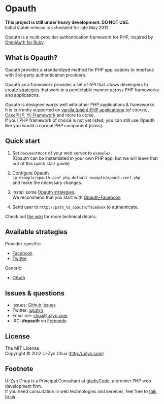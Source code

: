Opauth
=======
__This project is still under heavy development. DO NOT USE.__  
Initial stable release is scheduled for late May 2012.

Opauth is a multi-provider authentication framework for PHP, inspired by [OmniAuth for Ruby](https://github.com/intridea/omniauth).

What is Opauth?
---------------
Opauth provides a standardized method for PHP applications to interface with 3rd-party authentication providers. 

Opauth as a framework provides a set of API that allows developers to [create strategies](https://github.com/uzyn/opauth/wiki/Strategy-Contribution-Guide) that work in a predictable manner across PHP frameworks and applications.

Opauth is designed works well with other PHP applications & frameworks.  
It is currently supported on [vanilla (plain) PHP applications](https://github.com/uzyn/opauth/tree/master/example) *(of course)*, [CakePHP](https://github.com/uzyn/cakephp-opauth), [Yii Framework](https://github.com/kahwee/yii-opauth) and more to come.  
If your PHP framework of choice is not yet listed, you can still use Opauth like you would a normal PHP component (class).

Quick start
-----------
1. Set `DocumentRoot` of your web server to `example/`.  
   (Opauth can be instantiated in your own PHP app, but we will leave that out of this quick start guide)

2. Configure Opauth  
   `cp example/opauth.conf.php.default example/opauth.conf.php`  
   and make the necessary changes.

3. Install some [Opauth strategies](https://github.com/uzyn/opauth/wiki/List-of-strategies).  
   We recommend that you start with [Opauth-Facebook](https://github.com/uzyn/opauth-facebook)

4. Send user to `http://path_to_opauth/facebook` to authenticate.

Check out [the wiki](https://github.com/uzyn/opauth/wiki) for more technical details.

Available strategies
--------------------

Provider-specific:

- [Facebook](https://github.com/uzyn/opauth-facebook)
- [Twitter](https://github.com/uzyn/opauth-twitter)

Generic:

- [OAuth](https://github.com/uzyn/opauth-oauth)

Issues & questions
-------------------
- Issues: [Github Issues](https://github.com/uzyn/opauth/issues)  
- Twitter: [@uzyn](http://twitter.com/uzyn)  
- Email me: chua@uzyn.com  
- IRC: **#opauth** on [Freenode](http://webchat.freenode.net/?channels=opauth&uio=d4)


License
---------
The MIT License  
Copyright © 2012 U-Zyn Chua (http://uzyn.com)


Footnote
---------
U-Zyn Chua is a Principal Consultant at [gladlyCode](http://gladlycode.com), a premier PHP web development firm.  
If you need consultation in web technologies and services, feel free to [talk to us](we@gladlycode.com).
